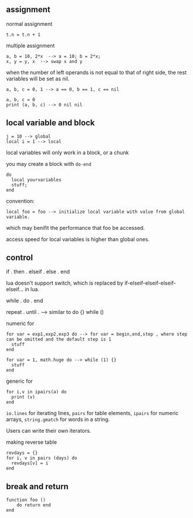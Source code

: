 ## assignment

normal assignment
```
t.n = t.n + 1
```

multiple assignment
```
a, b = 10, 2*x  --> a = 10; b = 2*x;
x, y = y, x  --> swap x and y
```

when the number of left operands is not equal to that of right side,
the rest variables will be set as nil.
```
a, b, c = 0, 1 --> a == 0, b == 1, c == nil

a, b, c = 0
print (a, b, c) --> 0 nil nil
```

## local variable and block
```
j = 10 --> global
local i = 1 --> local
```

local variables will only work in a block, or a chunk

you may create a block with `do-end`
```
do
  local yourvariables
  stuff;
end
```

convention:
```
local foo = foo --> initialize local variable with value from global variable.
```
which may benifit the performance that foo be accessed.

access speed for local variables is higher than global ones.


## control

if . then . elseif . else . end

lua doesn't support switch, which is replaced by if-elseif-elseif-elseif-elseif... in lua.

while . do . end

repeat . until . --> similar to do {} while ()

numeric for
```
for var = exp1,exp2,exp3 do --> for var = begin,end,step , where step can be omitted and the default step is 1
  stuff
end

for var = 1, math.huge do --> while (1) {}
  stuff
end
```

generic for
```
for i,v in ipairs(a) do
  print (v)
end
```

`io.lines` for iterating lines, `pairs` for table elements, `ipairs` for numeric arrays, `string.gmatch` for words in a string.

Users can write their own iterators.

making reverse table
```
revdays = {}
for i, v in pairs (days) do
  revdays[v] = i
end
```

## break and return
```
function foo ()
	do return end
end
```
